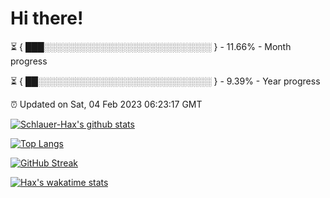 # Hi there!

⏳ { ███░░░░░░░░░░░░░░░░░░░░░░░░░░░ } - 11.66% - Month progress

⏳ { ██░░░░░░░░░░░░░░░░░░░░░░░░░░░░ } - 9.39% - Year progress

⏰ Updated on Sat, 04 Feb 2023 06:23:17 GMT


[![Schlauer-Hax's github stats](https://github-readme-stats.vercel.app/api?username=Schlauer-Hax&show_icons=true&theme=dark&count_private=true)](https://github.com/Schlauer-Hax)


[![Top Langs](https://github-readme-stats.vercel.app/api/top-langs/?username=Schlauer-Hax&layout=compact&theme=dark)](https://github.com/Schlauer-Hax?tab=repositories)

[![GitHub Streak](https://streak-stats.demolab.com?user=Schlauer-Hax&theme=dark)](https://git.io/streak-stats)

[![Hax's wakatime stats](https://github-readme-stats.vercel.app/api/wakatime?username=Hax&theme=dark)](https://wakatime.com/@Hax)

